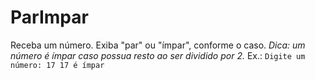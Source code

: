 # ParImpar
Receba um número. Exiba "par" ou "ímpar", conforme o caso.  _Dica: um número é ímpar caso possua resto ao ser dividido por 2._  Ex.:  ``` Digite um número: 17 17 é ímpar ```
